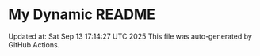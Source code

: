 # My Dynamic README
Updated at: Sat Sep 13 17:14:27 UTC 2025
This file was auto-generated by GitHub Actions.
